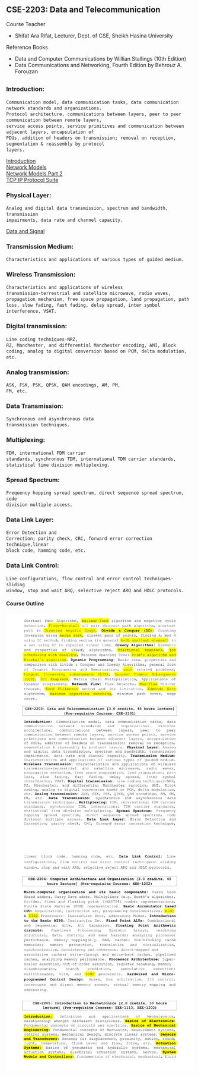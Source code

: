 ## CSE-2203: Data and Telecommunication

Course Teacher

- Shifat Ara Rifat, Lecturer, Dept. of CSE,
  Sheikh Hasina University

Reference Books

- Data and Computer Communications by Willian Stallings (10th Edition)
- Data Communications and Networking, Fourth Edition by Behrouz A. Forouzan

##

### Introduction:

    Communication model, data communication tasks, data communication network standards and organizations.
    Protocol architecture, communications between layers, peer to peer communication between remote layers,
    service access points, service primitives and communication between adjacent layers, encapsulation of
    PDUs, addition of headers on transmission; removal on reception, segmentation & reassembly by protocol
    layers.

[Introduction](./slides/ch1_v1.ppt)<br>
[Network Models](./slides/ch2_v1.ppt)<br>
[Network Models Part 2](./slides/ch2_v2.ppt)<br>
[TCP IP Protocol Suite](./slides/LEC_5-6.pptx)

### Physical Layer:

    Analog and digital data transmission, spectrum and bandwidth, transmission
    impairments, data rate and channel capacity.

[Data and Signal](./slides/ch3_Data-and-Signals.ppt)

### Transmission Medium:

    Characteristics and applications of various types of guided medium.

### Wireless Transmission:

    Characteristics and applications of wireless
    transmission-terrestrial and satellite microwave, radio waves,
    propagation mechanism, free space propagation, land propagation, path
    loss, slow fading, fast fading, delay spread, inter symbol
    interference, VSAT.

### Digital transmission:

    Line coding techniques-NRZ,
    RZ, Manchester, and differential Manchester encoding, AMI, Block
    coding, analog to digital conversion based on PCM, delta modulation,
    etc.

### Analog transmission:

    ASK, FSK, PSK, QPSK, QAM encodings, AM, PM,
    FM, etc.

### Data Transmission:

    Synchronous and asynchronous data
    transmission techniques.

### Multiplexing:

    FDM, international FDM carrier
    standards, synchronous TDM, international TDM carrier standards,
    statistical time division multiplexing.

### Spread Spectrum:

    Frequency hopping spread spectrum, direct sequence spread spectrum, code
    division multiple access.

### Data Link Layer:

    Error Detection and
    Correction; parity check, CRC, forward error correction technique,linear
    block code, hamming code, etc.

### Data Link Control:

    Line configurations, flow control and error control techniques- sliding
    window, stop and wait ARQ, selective reject ARQ and HDLC protocols.

#### Course Outline

![sy1](../extra/sy2.png)
![sy2](../extra/sy3.png)
